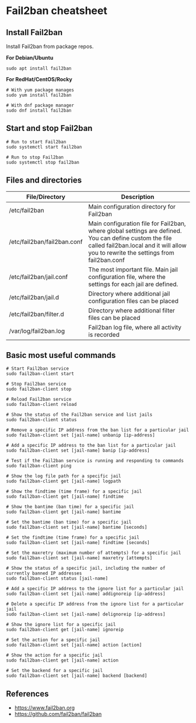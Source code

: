# Fail2ban cheatsheet

## Install Fail2ban
Install Fail2ban from package repos.

**For Debian/Ubuntu**
```
sudo apt install fail2ban
```

**For RedHat/CentOS/Rocky**
```
# With yum package manages
sudo yum install fail2ban

# With dnf package manager
sudo dnf install fail2ban
```
## Start and stop Fail2ban
```
# Run to start Fail2ban
sudo systemctl start fail2ban

# Run to stop Fail2ban
sudo systemctl stop fail2ban
```

## Files and directories
| File/Directory  | Description |
|------------------|-------------|
| /etc/fail2ban    | Main configuration directory for Fail2ban |
| /etc/fail2ban/fail2ban.conf | Main configuration file for Fail2ban, where global settings are defined. You can define custom the file called fail2ban.local and it will allow you to rewrite the settings from fail2ban.conf |
| /etc/fail2ban/jail.conf | The most important file. Main jail configuration file, where the settings for each jail are defined. |
| /etc/fail2ban/jail.d | Directory where additional jail configuration files can be placed |
| /etc/fail2ban/filter.d  | Directory where additional filter files can be placed |
| /var/log/fail2ban.log | Fail2ban log file, where all activity is recorded |

## Basic most useful commands
```
# Start Fail2ban service
sudo fail2ban-client start

# Stop Fail2ban service
sudo fail2ban-client stop

# Reload Fail2ban service
sudo fail2ban-client reload

# Show the status of the Fail2ban service and list jails
sudo fail2ban-client status

# Remove a specific IP address from the ban list for a particular jail
sudo fail2ban-client set [jail-name] unbanip [ip-address]

# Add a specific IP address to the ban list for a particular jail
sudo fail2ban-client set [jail-name] banip [ip-address]

# Test if the Fail2ban service is running and responding to commands
sudo fail2ban-client ping

# Show the log file path for a specific jail
sudo fail2ban-client get [jail-name] logpath

# Show the findtime (time frame) for a specific jail
sudo fail2ban-client get [jail-name] findtime

# Show the bantime (ban time) for a specific jail
sudo fail2ban-client get [jail-name] bantime

# Set the bantime (ban time) for a specific jail
sudo fail2ban-client set [jail-name] bantime [seconds]

# Set the findtime (time frame) for a specific jail
sudo fail2ban-client set [jail-name] findtime [seconds]

# Set the maxretry (maximum number of attempts) for a specific jail
sudo fail2ban-client set [jail-name] maxretry [attempts]

# Show the status of a specific jail, including the number of currently banned IP addresses
sudo fail2ban-client status [jail-name]

# Add a specific IP address to the ignore list for a particular jail
sudo fail2ban-client set [jail-name] addignoreip [ip-address]

# Delete a specific IP address from the ignore list for a particular jail
sudo fail2ban-client set [jail-name] delignoreip [ip-address]

# Show the ignore list for a specific jail
sudo fail2ban-client get [jail-name] ignoreip

# Set the action for a specific jail
sudo fail2ban-client set [jail-name] action [action]

# Show the action for a specific jail
sudo fail2ban-client get [jail-name] action

# Set the backend for a specific jail
sudo fail2ban-client set [jail-name] backend [backend]

```

## References
- https://www.fail2ban.org
- https://github.com/fail2ban/fail2ban